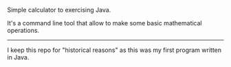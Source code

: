 Simple calculator to exercising Java.

It's a command line tool that allow to make some basic mathematical operations.

---
I keep this repo for "historical reasons" as this was my first program written in Java.
